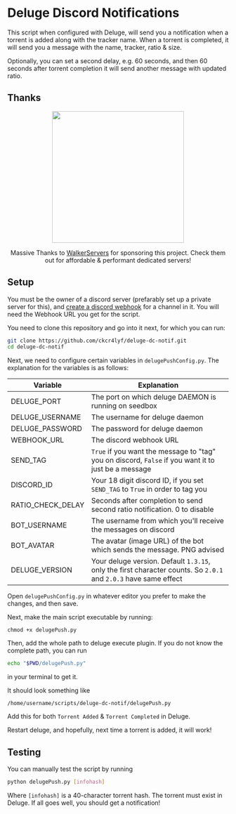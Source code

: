 # Deluge Discord Notifications

This script when configured with Deluge, will send you a notification when a torrent is added along with the tracker name.
When a torrent is completed, it will send you a message with the name, tracker, ratio & size.

Optionally, you can set a second delay, e.g. 60 seconds, and then 60 seconds after torrent completion it will send another message with updated ratio.

## Thanks

<center>

[<img src="https://user-images.githubusercontent.com/6680615/88460516-56eac500-cecf-11ea-8552-584eaaac5297.png" width="300">](https://clients.walkerservers.com/)

Massive Thanks to <a href="https://clients.walkerservers.com/">WalkerServers</a> for sponsoring this project. Check them out for affordable & performant dedicated servers!
</center>


## Setup

You must be the owner of a discord server (prefarably set up a private server for this), and [create a discord webhook](https://support.discordapp.com/hc/en-us/articles/228383668-Intro-to-Webhooks) for a channel in it.  You will need the Webhook URL you get for the script.

You need to clone this repository and go into it next, for which you can run:

```sh
git clone https://github.com/ckcr4lyf/deluge-dc-notif.git
cd deluge-dc-notif
```

Next, we need to configure certain variables in `delugePushConfig.py`. The explanation for the variables is as follows:

|Variable|Explanation|
|--------|-----------|
|DELUGE_PORT|The port on which deluge DAEMON is running on seedbox|
|DELUGE_USERNAME|The username for deluge daemon|
|DELUGE_PASSWORD|The password for deluge daemon|
|WEBHOOK_URL|The discord webhook URL|
|SEND_TAG|`True` if you want the message to "tag" you on discord, `False` if you want it to just be a message|
|DISCORD_ID|Your 18 digit discord ID, if you set `SEND_TAG` to `True` in order to tag you|
|RATIO_CHECK_DELAY|Seconds after completion to send second ratio notification. 0 to disable|
|BOT_USERNAME|The username from which you'll receive the messages on discord|
|BOT_AVATAR|The avatar (image URL) of the bot which sends the message. PNG advised|
|DELUGE_VERSION|Your deluge version. Default `1.3.15`, only the first character counts. So `2.0.1` and `2.0.3` have same effect|

Open `delugePushConfig.py` in whatever editor you prefer to make the changes, and then save.

Next, make the main script executable by running:

```
chmod +x delugePush.py
```

Then, add the whole path to deluge execute plugin. If you do not know the complete path, you can run
```sh
echo "$PWD/delugePush.py"
```
in your terminal to get it.

It should look something like
```
/home/username/scripts/deluge-dc-notif/delugePush.py
```
Add this for both `Torrent Added` & `Torrent Completed` in Deluge.

Restart deluge, and hopefully, next time a torrent is added, it will work!

## Testing

You can manually test the script by running
```sh
python delugePush.py [infohash]
```
Where `[infohash]` is a 40-character torrent hash. The torrent must exist in Deluge. If all goes well, you should get a notification!